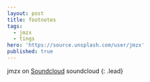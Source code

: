 ```yaml
---
layout: post
title: footnotes
tags:
  - jmzx
  - tings
hero: 'https://source.unsplash.com/user/jmzx'
published: true
---
```

jmzx on [Soundcloud](https://www.soundcloud.com/jmzx/dealin-minds-preview)
soundcloud
{: .lead}
[^1]: soundcloud
